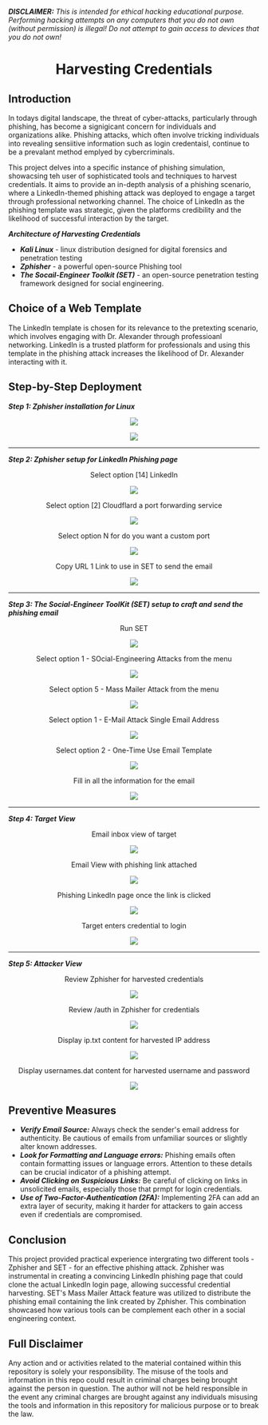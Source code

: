 ***DISCLAIMER:*** *This is intended for ethical hacking educational purpose. Performing hacking attempts on any computers that you do not own (without permission) is illegal! Do not attempt to gain access to devices that you do not own!*

# <div align="center"> Harvesting Credentials</div>

## Introduction

In todays digital landscape, the threat of cyber-attacks, particularly through phishing, has become a signigicant concern for individuals and organizations alike. Phishing attacks, which often involve tricking individuals into revealing sensiitive information such as login credentaisl, continue to be a prevalant method emplyed by cybercriminals. 

This project delves into a specific instance of phishing simulation, showacsing teh user of sophisticated tools and techniques to harvest credentials. It aims to provide an in-depth analysis of a phishing scenario, where a LinkedIn-themed phishing attack was deployed to engage a target through professional networking channel. The choice of LinkedIn as the phishing template was strategic, given the platforms credibility and the likelihood of successful interaction by the target. 

***Architecture of Harvesting Credentials***

- ***Kali Linux*** - linux distribution designed for digital forensics and penetration testing
- ***Zphisher*** - a powerful open-source Phishing tool
- ***The Socail-Engineer Toolkit (SET)*** - an open-source penetration testing framework designed for social engineering.


## Choice of a Web Template

The LinkedIn template is chosen for its relevance to the pretexting scenario, which involves engaging with Dr. Alexander through professioanl networking. LinkedIn is a trusted platform for professionals and using this template in the phishing attack increases the likelihood of Dr. Alexander interacting with it.

## Step-by-Step Deployment

***Step 1: Zphisher installation for Linux***
<p align="center"><img src=images/Picture1.png></p>
<p align="center"><img src=images/Picture2.png></p>

---

***Step 2: Zphisher setup for LinkedIn Phishing page***
<div align="center">Select option [14] LinkedIn</div>
<p align="center"><img src=images/Picture3.png></p>
<div align="center">Select option [2] Cloudflard a port forwarding service</div>
<p align="center"><img src=images/Picture4.png></p>
<div align="center">Select option N for do you want a custom port</div>
<p align="center"><img src=images/Picture5.png></p>
<div align="center">Copy URL 1 Link to use in SET to send the email</div>
<p align="center"><img src=images/Picture6.png></p>

---

***Step 3: The Social-Engineer ToolKit (SET) setup to craft and send the phishing email***
<div align="center">Run SET</div>
<p align="center"><img src=images/Picture7.png></p>
<div align="center">Select option 1 - SOcial-Engineering Attacks from the menu</div>
<p align="center"><img src=images/Picture8.png></p>
<div align="center">Select option 5 - Mass Mailer Attack from the menu</div>
<p align="center"><img src=images/Picture9.png></p>
<div align="center">Select option 1 - E-Mail Attack Single Email Address</div>
<p align="center"><img src=images/Picture10.png></p>
<div align="center">Select option 2 - One-Time Use Email Template</div>
<p align="center"><img src=images/Picture11.png></p>
<div align="center">Fill in all the information for the email</div>
<p align="center"><img src=images/Picture12.png></p>

---

***Step 4: Target View***
<div align="center">Email inbox view of target</div>
<p align="center"><img src=images/Picture13.png></p>
<div align="center">Email View with phishing link attached</div>
<p align="center"><img src=images/Picture14.png></p>
<div align="center">Phishing LinkedIn page once the link is clicked</div>
<p align="center"><img src=images/Picture15.png></p>
<div align="center">Target enters credential to login</div>
<p align="center"><img src=images/Picture16.png></p>

---

***Step 5: Attacker View***
<div align="center">Review Zphisher for harvested credentials</div>
<p align="center"><img src=images/Picture17.png></p>
<div align="center">Review /auth in Zphisher for credentials</div>
<p align="center"><img src=images/Picture18.png></p>
<div align="center">Display ip.txt content for harvested IP address</div>
<p align="center"><img src=images/Picture19.png></p>
<div align="center">Display usernames.dat content for harvested username and password</div>
<p align="center"><img src=images/Picture20.png></p>


## Preventive Measures

- ***Verify Email Source:*** Always check the sender's email address for authenticity. Be cautious of emails from unfamiliar sources or slightly alter known addresses.
- ***Look for Formatting and Language errors:*** Phishing emails often contain formatting issues or language errors. Attention to these details can be crucial indicator of a phishing attempt.
- ***Avoid Clicking on Suspicious Links:*** Be careful of clicking on links in unsolicited emails, especially those that prmpt for login credentials.
- ***Use of Two-Factor-Authentication (2FA):*** Implementing 2FA can add an extra layer of security, making it harder for attackers to gain access even if credentials are compromised.

## Conclusion

This project provided practical experience intergrating two different tools - Zphisher and SET - for an effective phishing attack. Zphisher was instrumental in creating a convincing LinkedIn phishing page that could clone the actual LinkedIn login page, allowing successful credential harvesting. SET's Mass Mailer Attack feature was utilized to distribute the phishing email containing the link created by Zphisher. This combination showcased how various tools can be complement each other in a social engineering context.

## Full Disclaimer

Any action and or activities related to the material contained within this repository is solely your responsibility. The misuse of the tools and information in this repo could result in criminal charges being brought against the person in question. The author will not be held responsible in the event any criminal charges are brought against any individuals misusing the tools and information in this repository for malicious purpose or to break the law.
